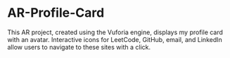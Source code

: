 # AR-Profile-Card
This AR project, created using the Vuforia engine, displays my profile card with an avatar. Interactive icons for LeetCode, GitHub, email, and LinkedIn allow users to navigate to these sites with a click.
